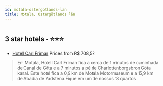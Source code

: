 ```yaml
---
id: motala-ostergotlands-lan
title: Motala, Östergötlands län
---
```


<center><img src="https://i.travelapi.com/hotels/43000000/42580000/42576800/42576764/c5ce39cb_z.jpg" alt="" /></center>


##  3 star hotels - ⭐️⭐️⭐️

-    [Hotell Carl Friman](https://www.hurb.com/br/aud/https://www.hurb.com/br/hotels/motala/hotell-carl-friman-HT-RPYK?cmp=18055) Prices from R$ 708,52
   > Em Motala, Hotell Carl Friman fica a cerca de 1 minutos de caminhada de Canal de Göta e a 7 minutos a pé de Charlottenborgsbron Göta kanal.  Este hotel fica a 0,9 km de Motala Motormuseum e a 15,9 km de Abadia de Vadstena.Fique em um de nossos 18 quartos 
